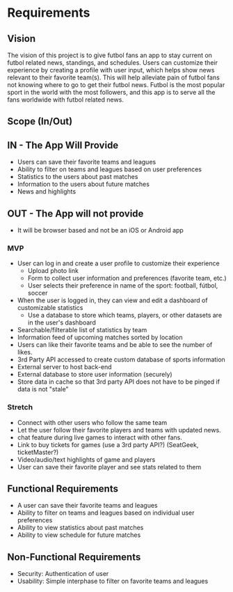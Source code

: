 # Requirements

## Vision
<!-- Minimum Length: 3-5 sentences -->
<!-- What is the vision of this product?
What pain point does this project solve?
Why should we care about your product? -->
The vision of this project is to give futbol fans an app to stay current on futbol related news, standings, and schedules. Users can customize their experience by creating a profile with user input, which helps show news relevant to their favorite team(s). This will help alleviate pain of futbol fans not knowing where to go to get their futbol news. Futbol is the most popular sport in the world with the most followers, and this app is to serve all the fans worldwide with futbol related news.

## Scope (In/Out)

## IN - The App Will Provide
<!-- Describe the individual features that your product will do.
High overview of each. Only need to list 4-5
Example:
The web app will provide information to the users about all the different Cat Cafe’s in the area
The web app will provide both walking and driving directions to each of the destinations
Users will be able to “Star” their favorite shops.
Each shop will contain reviews of the customer’s experiences -->

- Users can save their favorite teams and leagues
- Ability to filter on teams and leagues based on user preferences
- Statistics to the users about past matches
- Information to the users about future matches
- News and highlights

## OUT - The App will not provide
<!-- These should be features that you will make very clear from the beginning that you will not do during development. These should be limited and very few. Pick your battles wisely. This should only be 1 or 2 things. Example: My website will never turn into an IOS or Android app. -->
- It will be browser based and not be an iOS or Android app

### MVP

- User can log in and create a user profile to customize their experience
  - Upload photo link
  - Form to collect user information and preferences (favorite team, etc.)
  - User selects their preference in name of the sport: football, fútbol, soccer
- When the user is logged in, they can view and edit a dashboard of customizable statistics
  - Use a database to store which teams, players, or other datasets are in the user's dashboard
- Searchable/filterable list of statistics by team
- Information feed of upcoming matches sorted by location
- Users can like their favorite teams and be able to see the number of likes.
- 3rd Party API accessed to create custom database of sports information
- External server to host back-end
- External database to store user information (securely)
- Store data in cache so that 3rd party API does not have to be pinged if data is not "stale"

### Stretch

- Connect with other users who follow the same team
- Let the user follow their favorite players and teams with updated news.
- chat feature during live games to interact with other fans.
- Link to buy tickets for games (use a 3rd party API?) (SeatGeek, ticketMaster?)
- Video/audio/text highlights of game and players
- User can save their favorite player and see stats related to them

## Functional Requirements

- A user can save their favorite teams and leagues
- Ability to filter on teams and leagues based on individual user preferences
- Ability to view statistics about past matches
- Ability to view schedule for future matches

## Non-Functional Requirements

- Security: Authentication of user
- Usability: Simple interphase to filter on favorite teams and leagues